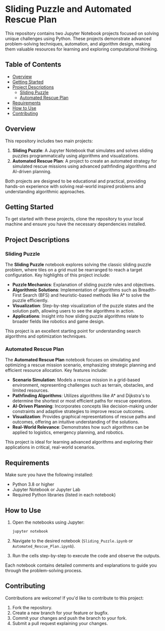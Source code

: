 # Sliding Puzzle and Automated Rescue Plan

This repository contains two Jupyter Notebook projects focused on solving unique challenges using Python. These projects demonstrate advanced problem-solving techniques, automation, and algorithm design, making them valuable resources for learning and exploring computational thinking.

## Table of Contents

- [Overview](#overview)
- [Getting Started](#getting-started)
- [Project Descriptions](#project-descriptions)
  - [Sliding Puzzle](#sliding-puzzle)
  - [Automated Rescue Plan](#automated-rescue-plan)
- [Requirements](#requirements)
- [How to Use](#how-to-use)
- [Contributing](#contributing)

## Overview

This repository includes two main projects:

1. **Sliding Puzzle**: A Jupyter Notebook that simulates and solves sliding puzzles programmatically using algorithms and visualizations.
2. **Automated Rescue Plan**: A project to create an automated strategy for simulated rescue missions using advanced pathfinding algorithms and AI-driven planning.

Both projects are designed to be educational and practical, providing hands-on experience with solving real-world inspired problems and understanding algorithmic approaches.

## Getting Started

To get started with these projects, clone the repository to your local machine and ensure you have the necessary dependencies installed.

## Project Descriptions

### Sliding Puzzle

The **Sliding Puzzle** notebook explores solving the classic sliding puzzle problem, where tiles on a grid must be rearranged to reach a target configuration. Key highlights of this project include:

- **Puzzle Mechanics**: Explanation of sliding puzzle rules and objectives.
- **Algorithmic Solutions**: Implementation of algorithms such as Breadth-First Search (BFS) and heuristic-based methods like A* to solve the puzzle efficiently.
- **Visualization**: Step-by-step visualization of the puzzle states and the solution path, allowing users to see the algorithms in action.
- **Applications**: Insight into how sliding puzzle algorithms relate to broader fields like robotics and game design.

This project is an excellent starting point for understanding search algorithms and optimization techniques.

### Automated Rescue Plan

The **Automated Rescue Plan** notebook focuses on simulating and optimizing a rescue mission scenario, emphasizing strategic planning and efficient resource allocation. Key features include:

- **Scenario Simulation**: Models a rescue mission in a grid-based environment, representing challenges such as terrain, obstacles, and limited resources.
- **Pathfinding Algorithms**: Utilizes algorithms like A* and Dijkstra's to determine the shortest or most efficient paths for rescue operations.
- **AI-Driven Planning**: Incorporates concepts like decision-making under constraints and adaptive strategies to improve rescue outcomes.
- **Visualization**: Provides graphical representations of rescue paths and outcomes, offering an intuitive understanding of the solutions.
- **Real-World Relevance**: Demonstrates how such algorithms can be applied to logistics, emergency planning, and robotics.

This project is ideal for learning advanced algorithms and exploring their applications in critical, real-world scenarios.

## Requirements

Make sure you have the following installed:

- Python 3.8 or higher
- Jupyter Notebook or Jupyter Lab
- Required Python libraries (listed in each notebook)


## How to Use

1. Open the notebooks using Jupyter:

   ```bash
   jupyter notebook
   ```

2. Navigate to the desired notebook (`Sliding_Puzzle.ipynb` or `Automated_Rescue_Plan.ipynb`).
3. Run the cells step-by-step to execute the code and observe the outputs.

Each notebook contains detailed comments and explanations to guide you through the problem-solving process.

## Contributing

Contributions are welcome! If you'd like to contribute to this project:

1. Fork the repository.
2. Create a new branch for your feature or bugfix.
3. Commit your changes and push the branch to your fork.
4. Submit a pull request explaining your changes.
